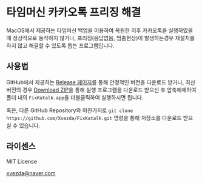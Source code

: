 # 타임머신 카카오톡 프리징 해결

MacOS에서 제공하는 타임머신 백업을 이용하여 복원한 이후 카카오톡을 실행하였을때
정상적으로 동작하지 않거나, 프리징(응답없음, 멈춤현상)이 발생하는경우
재설치를 하지 않고 해결할 수 있도록 돕는 프로그램입니다.

## 사용법
GitHub에서 제공하는 [Release 페이지](https://github.com/Xvezda/FixKatalk/releases)를 통해 안정적인 버전을 다운로드 받거나,
최신버전의 경우 [Download ZIP](https://github.com/Xvezda/FixKatalk/archive/main.zip)을 통해 실행 프로그램을 다운로드 받으신 후
압축해제하여 폴더 내의 `FixKatalk.app`을 더블클릭하여 실행하시면 됩니다.

혹은, 다른 GitHub Repository와 마찬가지로
`git clone https://github.com/Xvezda/FixKatalk.git` 명령을 통해 저장소를
다운로드 받으실 수 있습니다.

## 라이센스
MIT License

xvezda@naver.com


